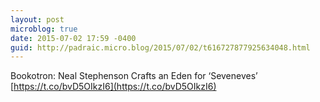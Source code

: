 ```yaml
---
layout: post
microblog: true
date: 2015-07-02 17:59 -0400
guid: http://padraic.micro.blog/2015/07/02/t616727877925634048.html
---
```

Bookotron: Neal Stephenson Crafts an Eden for ‘Seveneves’ [https://t.co/bvD5OIkzI6](https://t.co/bvD5OIkzI6)
